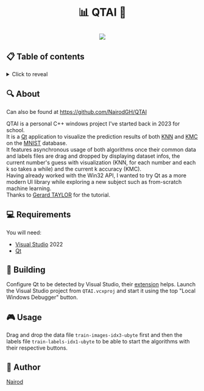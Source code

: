 # <p align="center">📊 QTAI 🤖</p>

<p align="center">
    <img src="https://upload.wikimedia.org/wikipedia/commons/thumb/8/81/Qt_logo_neon_2022.svg/800px-Qt_logo_neon_2022.svg.png">
</p>

## 📋 Table of contents
<details>
<summary>Click to reveal</summary>

- [About](#-about)
- [Requirements](#-requirements)
- [Building](#-building)
- [Usage](#-usage)
- [Author](#-author)

</details>

## 🔍 About

Can also be found at https://github.com/NairodGH/QTAI

QTAI is a personal C++ windows project I've started back in 2023 for school.\
It is a [Qt](https://fr.wikipedia.org/wiki/Qt) application to visualize the prediction results of both [KNN](https://en.wikipedia.org/wiki/K-nearest_neighbors_algorithm) and [KMC](https://en.wikipedia.org/wiki/K-means_clustering) on the [MNIST](https://en.wikipedia.org/wiki/MNIST_database) database.\
It features asynchronous usage of both algorithms once their common data and labels files are drag and dropped by displaying dataset infos, the current number's guess with visualization (KNN, for each number and each k so takes a while) and the current k accuracy (KMC).\
Having already worked with the Win32 API, I wanted to try Qt as a more modern UI library while exploring a new subject such as from-scratch machine learning.\
Thanks to [Gerard TAYLOR](https://www.youtube.com/playlist?list=PL79n_WS-sPHKklEvOLiM1K94oJBsGnz71) for the tutorial.

## 💻 Requirements

You will need:
- [Visual Studio](https://visualstudio.microsoft.com) 2022
- [Qt](https://www.qt.io/download-qt-installer-oss)

## 🔧 Building

Configure Qt to be detected by Visual Studio, their [extension](https://marketplace.visualstudio.com/items?itemName=TheQtCompany.QtVisualStudioTools2022) helps.
Launch the Visual Studio project from ```QTAI.vcxproj``` and start it using the top "Local Windows Debugger" button.

## 🎮 Usage

Drag and drop the data file ```train-images-idx3-ubyte``` first and then the labels file ```train-labels-idx1-ubyte``` to be able to start the algorithms with their respective buttons.

## 🤝 Author

[Nairod](https://github.com/NairodGH)
